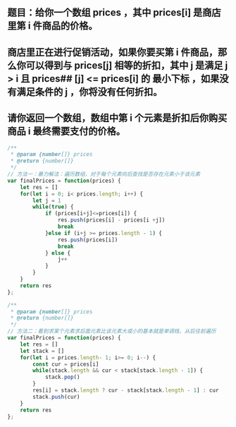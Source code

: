 ## 题目：给你一个数组 prices ，其中 prices[i] 是商店里第 i 件商品的价格。
## 商店里正在进行促销活动，如果你要买第 i 件商品，那么你可以得到与 prices[j] 相等的折扣，其中 j 是满足 j > i 且 prices## [j] <= prices[i] 的 最小下标 ，如果没有满足条件的 j ，你将没有任何折扣。
## 请你返回一个数组，数组中第 i 个元素是折扣后你购买商品 i 最终需要支付的价格。

```js
/**
 * @param {number[]} prices
 * @return {number[]}
 */
// 方法一：暴力解法：遍历数组，对于每个元素向后查找是否存在元素小于该元素
var finalPrices = function(prices) {
    let res = []
    for(let i = 0; i< prices.length; i++) {
        let j = 1
        while(true) {
            if (prices[i+j]<=prices[i]) {
                res.push(prices[i] - prices[i +j])
                break
            }else if (i+j >= prices.length - 1) {
                res.push(prices[i])
                break
            } else {
                j++
            }
        }
    }
    return res
};

```

```js
/**
 * @param {number[]} prices
 * @return {number[]}
 */
// 方法二：看到求某个元素求后面元素比该元素大或小的基本就是单调栈，从后往前遍历
var finalPrices = function(prices) {
    let res = []
    let stack = []
    for(let i = prices.length- 1; i>= 0; i--) {
        const cur = prices[i]
        while(stack.length && cur < stack[stack.length - 1]) {
            stack.pop()
        }
        res[i] = stack.length ? cur - stack[stack.length - 1] : cur
        stack.push(cur)
    }
    return res
};

```